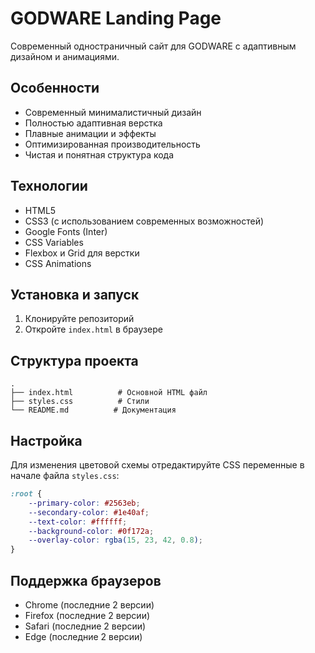 # GODWARE Landing Page

Современный одностраничный сайт для GODWARE с адаптивным дизайном и анимациями.

## Особенности

- Современный минималистичный дизайн
- Полностью адаптивная верстка
- Плавные анимации и эффекты
- Оптимизированная производительность
- Чистая и понятная структура кода

## Технологии

- HTML5
- CSS3 (с использованием современных возможностей)
- Google Fonts (Inter)
- CSS Variables
- Flexbox и Grid для верстки
- CSS Animations

## Установка и запуск

1. Клонируйте репозиторий
2. Откройте `index.html` в браузере

## Структура проекта

```
.
├── index.html          # Основной HTML файл
├── styles.css          # Стили
└── README.md          # Документация
```

## Настройка

Для изменения цветовой схемы отредактируйте CSS переменные в начале файла `styles.css`:

```css
:root {
    --primary-color: #2563eb;
    --secondary-color: #1e40af;
    --text-color: #ffffff;
    --background-color: #0f172a;
    --overlay-color: rgba(15, 23, 42, 0.8);
}
```

## Поддержка браузеров

- Chrome (последние 2 версии)
- Firefox (последние 2 версии)
- Safari (последние 2 версии)
- Edge (последние 2 версии) 